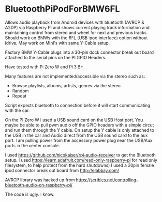 # BluetoothPiPodForBMW6FL

Allows audio playback from Android devices with bluetooth (AVRCP & A2DP) via Raspberry Pi and shows current playing track information and maintaining control from stereo and wheel for next and previous tracks. Should work on BMWs with the 6FL (USB ipod interface) option without idrive. May work on Mini's with same Y-Cable setup.  

Factory BMW Y-Cable plugs into a 30-pin dock connector break out board attached to the serial pins on the PI GPIO Headers.

Have tested with Pi Zero W and Pi 3 B+

Many features are not implemented/accessible via the stereo such as:
* Browse playlists, albums, artists, genres via the stereo. 
* Random
* Repeat

Script expects bluetooth to connection before it will start communicating with the car. 

On the Pi Zero W I used a USB sound card on the USB Host port. You maybe be able to pull pwm audio off the GPIO headers with a simple circut and run them through the Y cable. On setup the Y cable is only attached to the USB in the car and Audio direct from the USB sound card to the aux port. I am pulling power from the accessory power plug near the USB/Aux ports in the center console. 

I used https://github.com/nicokaiser/rpi-audio-receiver to get the Bluetooth setup. 
I used https://learn.adafruit.com/read-only-raspberry-pi for read only filesystem, to help protect from the hard shutdowns)
I used a 30pin female ipod connector break out board from http://elabbay.com/ 

AVRCP library was hacked up from https://scribles.net/controlling-bluetooth-audio-on-raspberry-pi/

The code is ugly. I know.
